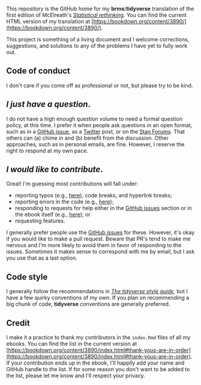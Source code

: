 This repository is the GitHub home for my **brms**/**tidyverse** translation of the first edition of McElreath's [*Statistical rethinking*](https://xcelab.net/rm/statistical-rethinking/). You can find the current HTML version of my translation at [https://bookdown.org/content/3890/](https://bookdown.org/content/3890/).

This project is something of a living document and I welcome corrections, suggestions, and solutions to any of the problems I have yet to fully work out. 

## Code of conduct

I don't care if you come off as professional or not, but please try to be kind.

## *I just have a question*.

I do not have a high enough question volume to need a formal question policy, at this time. I prefer it when people ask questions in an open format, such as in a [GitHub issue](https://github.com/ASKurz/Statistical_Rethinking_with_brms_ggplot2_and_the_tidyverse/issues), as a [Twitter](https://twitter.com/SolomonKurz) post, or on the [Stan Forums](https://discourse.mc-stan.org/c/interfaces/brms/36). That others can (a) chime in and (b) benefit from the discussion. Other approaches, such as in personal emails, are fine. However, I reserve the right to respond at my own pace.

## *I would like to contribute*.

Great! I'm guessing most contributions will fall under:

* reporting typos (e.g., [here](https://github.com/ASKurz/Statistical_Rethinking_with_brms_ggplot2_and_the_tidyverse/issues/28)), code breaks, and hyperlink breaks;
* reporting errors in the code (e.g., [here](https://github.com/ASKurz/Statistical_Rethinking_with_brms_ggplot2_and_the_tidyverse/issues/35));
* responding to requests for help either in the [GitHub issues](https://github.com/ASKurz/Statistical_Rethinking_with_brms_ggplot2_and_the_tidyverse_2_ed/issues) section or in the ebook itself (e.g., [here](https://github.com/ASKurz/Statistical_Rethinking_with_brms_ggplot2_and_the_tidyverse/issues/3)); or
* requesting features.

I generally prefer people use the [GitHub issues](https://github.com/ASKurz/Statistical_Rethinking_with_brms_ggplot2_and_the_tidyverse/issues) for these. However, it's okay if you would like to make a pull request. Beware that PR's tend to make me nervous and I'm more likely to avoid them in favor of responding to the issues. Sometimes it makes sense to correspond with me by email, but I ask you use that as a last option.
## Code style

I generally follow the recommendations in [*The tidyverse style guide*](https://style.tidyverse.org/), but I have a few quirky conventions of my own. If you plan on recommending a big chunk of code, **tidyverse** conventions are generally preferred.

## Credit

I make it a practice to thank my contributors in the `index.Rmd` files of all my ebooks. You can find the list in the current version at [https://bookdown.org/content/3890/index.html#thank-yous-are-in-order](https://bookdown.org/content/3890/index.html#thank-yous-are-in-order). If your contribution ends up in the ebook, I'll happily add your name and GitHub handle to the list. If for some reason you don't want to be added to the list, please let me know and I'll respect your privacy. 
